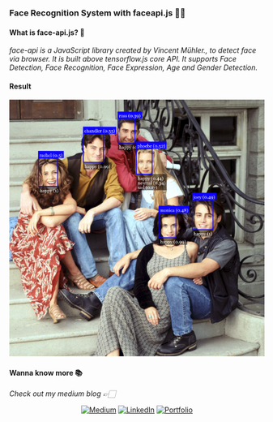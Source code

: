 <h3>Face Recognition System with faceapi.js 👩🏻</h3>

<h4>What is face-api.js? 👾</h4>

<i>face-api is a JavaScript library created by Vincent Mühler., to detect face via browser. It is built above tensorflow.js core API. It supports  Face Detection, Face Recognition, Face Expression, Age and Gender Detection.</i>

<h4>Result</h4>

![](./output/Output1.png)

<h4>Wanna know more 📚</h4>

<i>Check out my medium blog 👉🏻</i>
 <div align="center">

<a href="https://jeevasaravanan.medium.com/" target="_blank">![Medium](https://img.shields.io/badge/Medium-000000?style=for-the-badge&logo=medium&logoColor=white)</a> <a href="https://www.linkedin.com/in/jeeva-saravanan/" target="_blank">![LinkedIn](https://img.shields.io/badge/LinkedIn-0077B5?style=for-the-badge&logo=linkedin&logoColor=white)</a> <a href="https://jeeva-saravana-bhavanandam.web.app" target="_blank">![Portfolio](https://img.shields.io/badge/Portfolio-000000?style=for-the-badge&logo=GoogleChrome&logoColor=white)</a>


</div>
